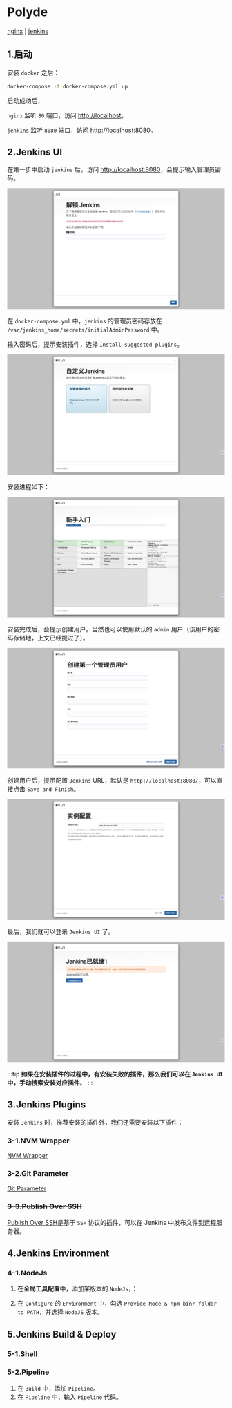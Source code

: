 # Polyde

[nginx](./src/nginx/README.md) | [jenkins](./src/jenkins/README.md)

## 1.启动

安装 `docker` 之后：

```bash
docker-compose -f docker-compose.yml up
```

启动成功后，

`nginx` 监听 `80` 端口，访问 [http://localhost](http://localhost)。

`jenkins` 监听 `8080` 端口，访问 [http://localhost:8080](http://localhost:8080)。

## 2.Jenkins UI

在第一步中启动 `jenkins` 后，访问 [http://localhost:8080](http://localhost:8080)，会提示输入管理员密码。

![](./assets/images/jenkins/1.password.png)

在 `docker-compose.yml` 中，`jenkins` 的管理员密码存放在 `/var/jenkins_home/secrets/initialAdminPassword` 中。

输入密码后，提示安装插件，选择 `Install suggested plugins`。

![](./assets/images/jenkins/2.install-plugin-choice.png)

安装进程如下：

![](./assets/images/jenkins/3.install-plugin-recommend.png)

安装完成后，会提示创建用户。当然也可以使用默认的 `admin` 用户（该用户的密码存储地，上文已经提过了）。

![](./assets/images/jenkins/4.create-user.png)

创建用户后，提示配置 `Jenkins` URL，默认是 `http://localhost:8080/`，可以直接点击 `Save and Finish`。

![](./assets/images/jenkins/5.jenkins-url.png)

最后，我们就可以登录 `Jenkins UI` 了。

![](./assets/images/jenkins/6.complete.png)

:::tip
**如果在安装插件的过程中，有安装失败的插件，那么我们可以在 `Jenkins UI` 中，手动搜索安装对应插件**。
:::

## 3.Jenkins Plugins

安装 `Jenkins` 时，推荐安装的插件外，我们还需要安装以下插件：

### 3-1.NVM Wrapper

[NVM Wrapper](https://plugins.jenkins.io/nvm-wrapper/)

### 3-2.Git Parameter

[Git Parameter](https://plugins.jenkins.io/git-parameter/)

### ~~3-3.Publish Over SSH~~

[Publish Over SSH](https://plugins.jenkins.io/publish-over-ssh/)是基于 `SSH` 协议的插件，可以在 Jenkins 中发布文件到远程服务器。

## 4.Jenkins Environment

### 4-1.NodeJs

1. 在**全局工具配置**中，添加某版本的 `NodeJs`，：

2. 在 `Configure` 的 `Environment` 中，勾选 `Provide Node & npm bin/ folder to PATH`，并选择 `NodeJS` 版本。

## 5.Jenkins Build & Deploy

### 5-1.Shell

### 5-2.Pipeline

1. 在 `Build` 中，添加 `Pipeline`。
2. 在 `Pipeline` 中，输入 `Pipeline` 代码。
